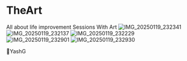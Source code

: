 # TheArt
All about life improvement Sessions With Art
![IMG_20250119_232341](https://github.com/user-attachments/assets/713d6d3d-ee28-4bdf-ae4c-0d60740a1bd5)
![IMG_20250119_232137](https://github.com/user-attachments/assets/3e8e4ab8-b3fc-49ea-a6b1-322080c49ce5)
![IMG_20250119_232229](https://github.com/user-attachments/assets/83c272cc-8bd0-41fc-96cf-0d1019703c95)
![IMG_20250119_232901](https://github.com/user-attachments/assets/0c011be2-e94a-4aa7-8724-14cb0780a984)
![IMG_20250119_232930](https://github.com/user-attachments/assets/66ab6456-03f7-4c22-b289-b8eb2ca7fdd8)




💢YashG
